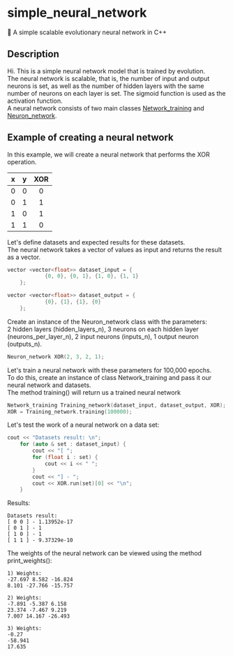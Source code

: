 # simple_neural_network
🧬 A simple scalable evolutionary neural network in C++

## Description
Hi. This is a simple neural network model that is trained by evolution.  
The neural network is scalable, that is, the number of input and output neurons is set, as well as the number of hidden layers with the same number of neurons on each layer is set. The sigmoid function is used as the activation function.        
A neural network consists of two main classes [Network_training](https://github.com/Rusih100/simple_neural_network/blob/master/headers/network_training.h) and [Neuron_network](https://github.com/Rusih100/simple_neural_network/blob/master/headers/neuron_network.h).  


## Example of creating a neural network
In this example, we will create a neural network that performs the XOR operation.

| x | y | XOR|
|:-:|:-:|:-:|
| 0 | 0 | 0 |
| 0 | 1 | 1 |
| 1 | 0 | 1 |
| 1 | 1 | 0 |

Let's define datasets and expected results for these datasets.  
The neural network takes a vector of values as input and returns the result as a vector.

```cpp
vector <vector<float>> dataset_input = {
            {0, 0}, {0, 1}, {1, 0}, {1, 1}
    };

vector <vector<float>> dataset_output = {
            {0}, {1}, {1}, {0}
    };
```

Create an instance of the Neuron_network class with the parameters:  
2 hidden layers (hidden_layers_n), 3 neurons on each hidden layer (neurons_per_layer_n), 2 input neurons (inputs_n), 1 output neuron (outputs_n).

```cpp
Neuron_network XOR(2, 3, 2, 1);
```

Let's train a neural network with these parameters for 100,000 epochs.  
To do this, create an instance of class Network_training and pass it our neural network and datasets.    
The method training() will return us a trained neural network

```cpp
Network_training Training_network(dataset_input, dataset_output, XOR);  
XOR = Training_network.training(100000);
```

Let's test the work of a neural network on a data set:

```cpp
cout << "Datasets result: \n";
    for (auto & set : dataset_input) {
        cout << "[ ";
        for (float i : set) {
            cout << i << " ";
        }
        cout << "] - ";
        cout << XOR.run(set)[0] << "\n";
    }
```

Results:
```
Datasets result:
[ 0 0 ] - 1.13952e-17
[ 0 1 ] - 1
[ 1 0 ] - 1
[ 1 1 ] - 9.37329e-10
```

The weights of the neural network can be viewed using the method print_weights():
```
1) Weights:
-27.697 8.582 -16.824
8.101 -27.766 -15.757

2) Weights:
-7.891 -5.387 6.158
23.374 -7.467 9.219
7.007 14.167 -26.493

3) Weights:
-0.27
-58.941
17.635
```



